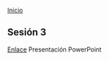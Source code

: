 <!-- No borrar o modificar -->
[Inicio](./index.md)

## Sesión 3 


<!-- Su documentación aquí -->


[Enlace](https://docs.google.com/presentation/d/1WV0yTQCeb1Gcxckp31Gu7ewrgWyt8UWa/edit#slide=id.p1) Presentación PowerPoint



